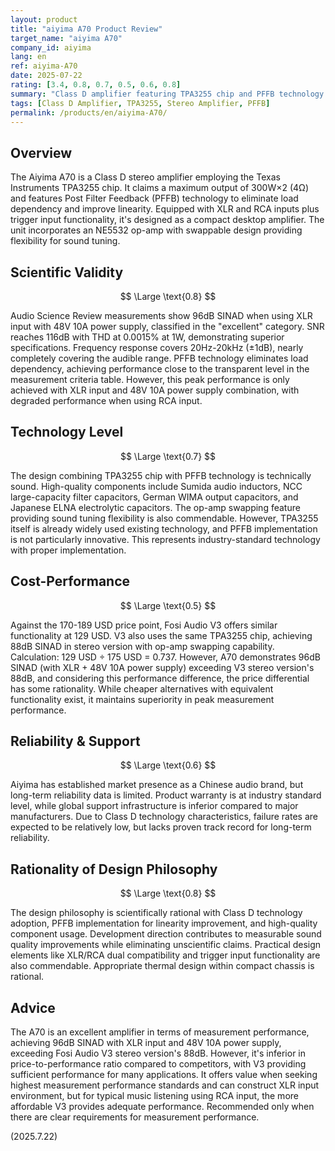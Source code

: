 ```yaml
---
layout: product
title: "aiyima A70 Product Review"
target_name: "aiyima A70"
company_id: aiyima
lang: en
ref: aiyima-A70
date: 2025-07-22
rating: [3.4, 0.8, 0.7, 0.5, 0.6, 0.8]
summary: "Class D amplifier featuring TPA3255 chip and PFFB technology. Excellent measurement performance but inferior cost-performance compared to competitors."
tags: [Class D Amplifier, TPA3255, Stereo Amplifier, PFFB]
permalink: /products/en/aiyima-A70/
---
```


## Overview

The Aiyima A70 is a Class D stereo amplifier employing the Texas Instruments TPA3255 chip. It claims a maximum output of 300W×2 (4Ω) and features Post Filter Feedback (PFFB) technology to eliminate load dependency and improve linearity. Equipped with XLR and RCA inputs plus trigger input functionality, it's designed as a compact desktop amplifier. The unit incorporates an NE5532 op-amp with swappable design providing flexibility for sound tuning.

## Scientific Validity

$$ \Large \text{0.8} $$

Audio Science Review measurements show 96dB SINAD when using XLR input with 48V 10A power supply, classified in the "excellent" category. SNR reaches 116dB with THD at 0.0015% at 1W, demonstrating superior specifications. Frequency response covers 20Hz-20kHz (±1dB), nearly completely covering the audible range. PFFB technology eliminates load dependency, achieving performance close to the transparent level in the measurement criteria table. However, this peak performance is only achieved with XLR input and 48V 10A power supply combination, with degraded performance when using RCA input.

## Technology Level

$$ \Large \text{0.7} $$

The design combining TPA3255 chip with PFFB technology is technically sound. High-quality components include Sumida audio inductors, NCC large-capacity filter capacitors, German WIMA output capacitors, and Japanese ELNA electrolytic capacitors. The op-amp swapping feature providing sound tuning flexibility is also commendable. However, TPA3255 itself is already widely used existing technology, and PFFB implementation is not particularly innovative. This represents industry-standard technology with proper implementation.

## Cost-Performance

$$ \Large \text{0.5} $$

Against the 170-189 USD price point, Fosi Audio V3 offers similar functionality at 129 USD. V3 also uses the same TPA3255 chip, achieving 88dB SINAD in stereo version with op-amp swapping capability. Calculation: 129 USD ÷ 175 USD = 0.737. However, A70 demonstrates 96dB SINAD (with XLR + 48V 10A power supply) exceeding V3 stereo version's 88dB, and considering this performance difference, the price differential has some rationality. While cheaper alternatives with equivalent functionality exist, it maintains superiority in peak measurement performance.

## Reliability & Support

$$ \Large \text{0.6} $$

Aiyima has established market presence as a Chinese audio brand, but long-term reliability data is limited. Product warranty is at industry standard level, while global support infrastructure is inferior compared to major manufacturers. Due to Class D technology characteristics, failure rates are expected to be relatively low, but lacks proven track record for long-term reliability.

## Rationality of Design Philosophy

$$ \Large \text{0.8} $$

The design philosophy is scientifically rational with Class D technology adoption, PFFB implementation for linearity improvement, and high-quality component usage. Development direction contributes to measurable sound quality improvements while eliminating unscientific claims. Practical design elements like XLR/RCA dual compatibility and trigger input functionality are also commendable. Appropriate thermal design within compact chassis is rational.

## Advice

The A70 is an excellent amplifier in terms of measurement performance, achieving 96dB SINAD with XLR input and 48V 10A power supply, exceeding Fosi Audio V3 stereo version's 88dB. However, it's inferior in price-to-performance ratio compared to competitors, with V3 providing sufficient performance for many applications. It offers value when seeking highest measurement performance standards and can construct XLR input environment, but for typical music listening using RCA input, the more affordable V3 provides adequate performance. Recommended only when there are clear requirements for measurement performance.

(2025.7.22)